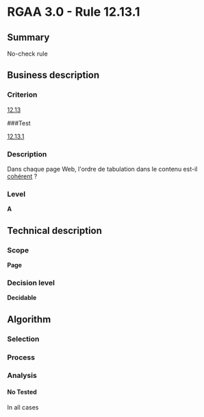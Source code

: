 # RGAA 3.0 -  Rule 12.13.1

## Summary

No-check rule

## Business description

### Criterion

[12.13](http://disic.github.io/rgaa_referentiel_en/RGAA3.0_Criteria_English_version_v1.html#crit-12-13)

###Test

[12.13.1](http://disic.github.io/rgaa_referentiel_en/RGAA3.0_Criteria_English_version_v1.html#test-12-13-1)

### Description

Dans chaque page Web, l'ordre de tabulation dans le contenu est-il <a href="http://references.modernisation.gouv.fr/referentiel-technique-0#mCoherentODL">coh&eacute;rent</a> ?

### Level

**A**

## Technical description

### Scope

**Page**

### Decision level

**Decidable**

## Algorithm

### Selection

### Process

### Analysis

#### No Tested 

In all cases

